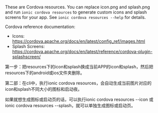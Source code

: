 These are Cordova resources. You can replace icon.png and splash.png and run
`ionic cordova resources` to generate custom icons and splash screens for your
app. See `ionic cordova resources --help` for details.

Cordova reference documentation:

- Icons: https://cordova.apache.org/docs/en/latest/config_ref/images.html
- Splash Screens: https://cordova.apache.org/docs/en/latest/reference/cordova-plugin-splashscreen/

第一步：把resources下的icon和splash换成当前APP的icon和splash，然后把resources下的android或ios文件夹删除。

第二部：在cli中，执行ionic cordova resources，会自动生成当前图片对应的icon和splash不同大小的图标和启动夜。

如果就想生成图标或启动页的话，可以执行ionic cordova resources  --icon  或 ionic cordova resources --splash，就可以单独生成图标或启动页。
